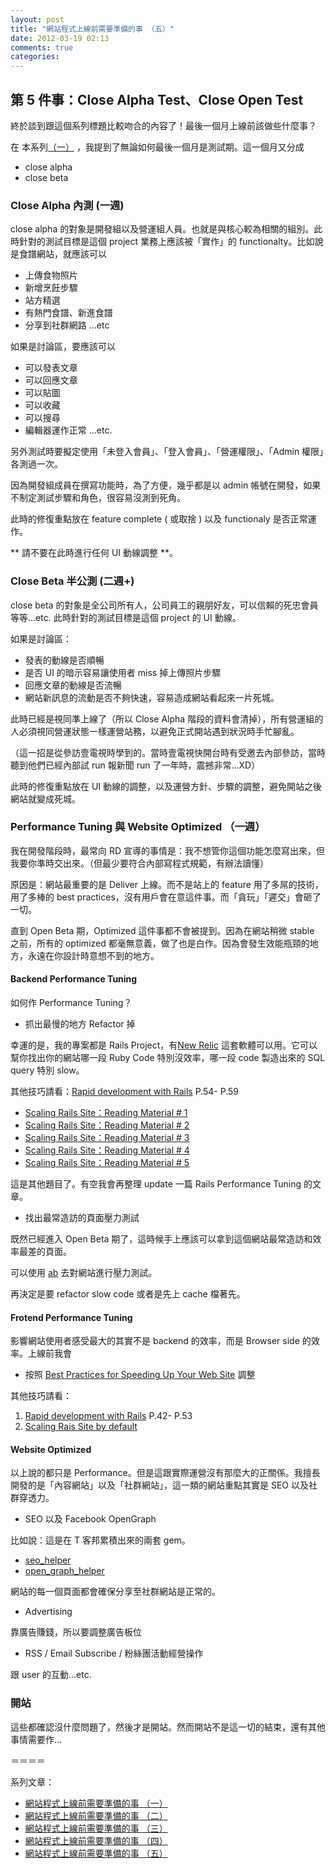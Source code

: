 ```yaml
---
layout: post
title: "網站程式上線前需要準備的事 （五）"
date: 2012-03-19 02:13
comments: true
categories: 
---
```


## 第 5 件事：Close Alpha Test、Close Open Test

終於談到跟這個系列標題比較吻合的內容了！最後一個月上線前該做些什麼事？

在 本系列[（一）](http://blog.xdite.net/posts/2012/03/17/website-online-todo-1/) ，我提到了無論如何最後一個月是測試期。這一個月又分成

* close alpha
* close beta

### Close Alpha 內測 (一週)

close alpha 的對象是開發組以及營運組人員。也就是與核心較為相關的組別。此時針對的測試目標是這個 project 業務上應該被「實作」的 functionalty。比如說是食譜網站，就應該可以

* 上傳食物照片
* 新增烹飪步驟
* 站方精選
* 有熱門食譜、新進食譜
* 分享到社群網路 ...etc

如果是討論區，要應該可以

* 可以發表文章
* 可以回應文章
* 可以貼圖
* 可以收藏
* 可以搜尋
* 編輯器運作正常 ...etc.

另外測試時要擬定使用「未登入會員」、「登入會員」、「營運權限」、「Admin 權限」各測過一次。

因為開發組成員在撰寫功能時，為了方便，幾乎都是以 admin 帳號在開發，如果不制定測試步驟和角色，很容易沒測到死角。

此時的修復重點放在 feature complete ( 或取捨 ) 以及 functionaly 是否正常運作。

** 請不要在此時進行任何 UI 動線調整 **。 

### Close Beta 半公測 (二週+)

close beta 的對象是全公司所有人，公司員工的親朋好友，可以信賴的死忠會員等等...etc. 此時針對的測試目標是這個 project 的 UI 動線。

如果是討論區：

* 發表的動線是否順暢 
* 是否 UI 的暗示容易讓使用者 miss 掉上傳照片步驟
* 回應文章的動線是否流暢
* 網站新訊息的流動是否不夠快速，容易造成網站看起來一片死城。

此時已經是視同準上線了（所以 Close Alpha 階段的資料會清掉），所有營運組的人必須視同營運狀態一樣運營站務，以避免正式開站遇到狀況時手忙腳亂。

（這一招是從參訪壹電視時學到的。當時壹電視快開台時有受邀去內部參訪，當時聽到他們已經內部試 run 報新聞 run 了一年時，震撼非常...XD）

此時的修復重點放在 UI 動線的調整，以及運營方針、步驟的調整，避免開站之後網站就變成死城。

### Performance Tuning 與 Website Optimized （一週）

我在開發階段時，最常向 RD 宣導的事情是：我不想管你這個功能怎麼寫出來，但我要你準時交出來。（但最少要符合內部寫程式規範，有辦法讀懂）

原因是：網站最重要的是 Deliver 上線。而不是站上的 feature 用了多屌的技術，用了多棒的 best practices，沒有用戶會在意這件事。而「貪玩」「遲交」會砸了一切。

直到 Open Beta 期，Optimized 這件事都不會被提到。因為在網站稍微 stable 之前，所有的 optimized 都毫無意義，做了也是白作。因為會發生效能瓶頸的地方，永遠在你設計時意想不到的地方。

#### Backend Performance Tuning 

如何作 Performance Tuning？

* 抓出最慢的地方 Refactor 掉

幸運的是，我的專案都是 Rails Project，有[New Relic](http://newrelic.com/) 這套軟體可以用。它可以幫你找出你的網站哪一段 Ruby Code 特別沒效率，哪一段 code 製造出來的 SQL query 特別 slow。

其他技巧請看：[Rapid development with Rails](http://www.slideshare.net/xuitejoke/rapid-development-with-rails-7394238) P.54- P.59

* [Scaling Rails Site：Reading Material # 1](http://wp.xdite.net/?p=1597)
* [Scaling Rails Site：Reading Material # 2](http://wp.xdite.net/?p=1617)
* [Scaling Rails Site：Reading Material # 3](http://wp.xdite.net/?p=1664)
* [Scaling Rails Site：Reading Material # 4](http://wp.xdite.net/?p=1682)
* [Scaling Rails Site：Reading Material # 5](http://wp.xdite.net/?p=1704)

這是其他題目了。有空我會再整理 update 一篇 Rails Performance Tuning 的文章。

* 找出最常造訪的頁面壓力測試

既然已經進入 Open Beta 期了，這時候手上應該可以拿到這個網站最常造訪和效率最差的頁面。

可以使用 [ab](http://httpd.apache.org/docs/2.0/programs/ab.html) 去對網站進行壓力測試。

再決定是要 refactor slow code 或者是先上 cache 檔著先。


#### Frotend Performance Tuning

影響網站使用者感受最大的其實不是 backend 的效率，而是 Browser side 的效率。上線前我會

* 按照 [Best Practices for Speeding Up Your Web Site](http://developer.yahoo.com/performance/rules.html) 調整

其他技巧請看：

1. [Rapid development with Rails](http://www.slideshare.net/xuitejoke/rapid-development-with-rails-7394238) P.42- P.53
2. [Scaling Rais Site by default](http://www.slideshare.net/xuitejoke/scaling-rails-sites-by-default)

#### Website Optimized

以上說的都只是 Performance。但是這跟實際運營沒有那麼大的正關係。我擅長開發的是「內容網站」以及「社群網站」，這一類的網站重點其實是 SEO 以及社群穿透力。

* SEO 以及 Facebook OpenGraph

比如說：這是在 T 客邦累積出來的兩套 gem。

* [seo_helper](https://github.com/techbang/seo_helper)
* [open_graph_helper](https://github.com/techbang/open_graph_helper)

網站的每一個頁面都會確保分享至社群網站是正常的。

* Advertising

靠廣告賺錢，所以要調整廣告板位

* RSS / Email Subscribe / 粉絲團活動經營操作

跟 user 的互動...etc.

### 開站

這些都確認沒什麼問題了，然後才是開站。然而開站不是這一切的結束，還有其他事情需要作...

＝＝＝＝

系列文章：

* [網站程式上線前需要準備的事 （一）](/posts/2012/03/17/website-online-todo-1/)
* [網站程式上線前需要準備的事 （二）](/posts/2012/03/18/website-online-todo-2/)
* [網站程式上線前需要準備的事 （三）](/posts/2012/03/18/website-online-todo-3/)
* [網站程式上線前需要準備的事 （四）](/posts/2012/03/18/website-online-todo-4/)
* [網站程式上線前需要準備的事 （五）](/posts/2012/03/19/website-online-todo-5/)


